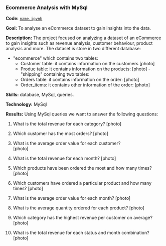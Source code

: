 ### Ecommerce Analysis with MySql
**Code:** [`name.ipynb`](https://github.com/SerenaLangiano/Portfolio-Projects/blob/main/Ecommerce-Analysis/Ecommerce%20project%20MySQL%20queries.sql)

**Goal:** To analyse an eCommerce dataset to gain insights into the data.

**Description:** The project focused on analyzing a dataset of an eCommerce to gain insights such as revenue analysis, customer behaviour, product analysis and more. The dataset is store in two different database:
- "ecommerce" which contains two tables:
	- Customer table: it contains information on the customers 
	  [photo]
	- Produc table: it contains information on the products:
	  [photo]
-"shipping" containing two tables:
	- Orders table: it contains information on the order:
	[photo]
	- Order_items: it contains other information of the order:
 	[photo] 

**Skills:** database, MySql, queries.

**Technology:** MySql

**Results:** Using MySql queries we want to answer the following questions:
1.	What is the total revenue for each category?
	[photo]

2.	Which customer has the most orders?
	[photo]
 
3.	What is the average order value for each customer?	
	[photo]
 
4.	What is the total revenue for each month?
	[photo]
 
5.	Which products have been ordered the most and how many times?
	[photo]
 
6.	Which customers have ordered a particular product and how many times?
	[photo]
 
7.	What is the average order value for each month?
	[photo]
 
8.	What is the average quantity ordered for each product?
	[photo]
 
9.	Which category has the highest revenue per customer on average?
	[photo]
 
10.	What is the total revenue for each status and month combination?
	[photo] 

